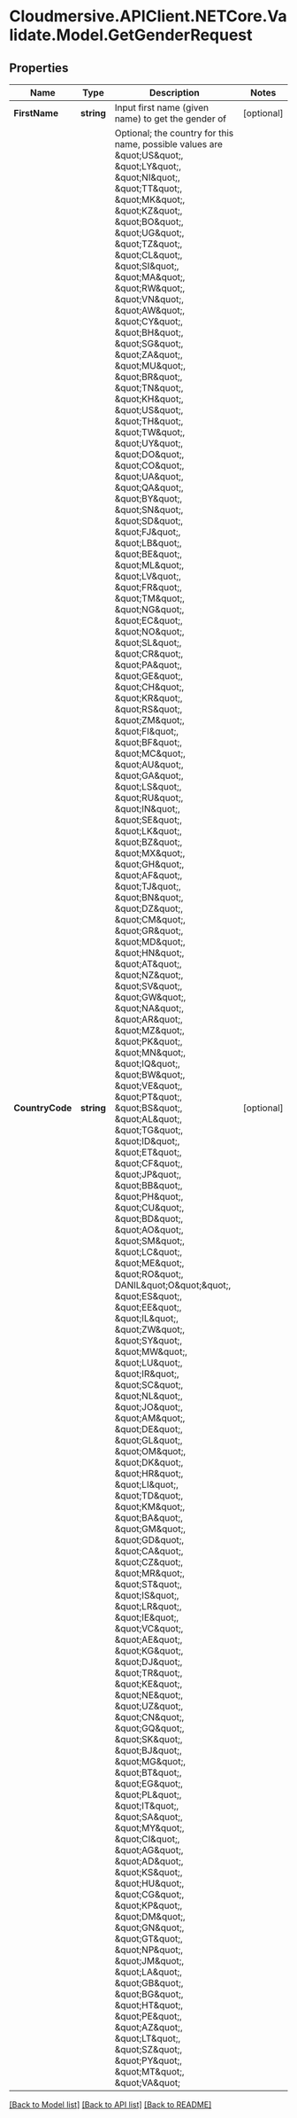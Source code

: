 # Cloudmersive.APIClient.NETCore.Validate.Model.GetGenderRequest
## Properties

Name | Type | Description | Notes
------------ | ------------- | ------------- | -------------
**FirstName** | **string** | Input first name (given name) to get the gender of | [optional] 
**CountryCode** | **string** | Optional; the country for this name, possible values are \&quot;US\&quot;, \&quot;LY\&quot;, \&quot;NI\&quot;, \&quot;TT\&quot;, \&quot;MK\&quot;, \&quot;KZ\&quot;, \&quot;BO\&quot;, \&quot;UG\&quot;, \&quot;TZ\&quot;, \&quot;CL\&quot;, \&quot;SI\&quot;, \&quot;MA\&quot;, \&quot;RW\&quot;, \&quot;VN\&quot;, \&quot;AW\&quot;, \&quot;CY\&quot;, \&quot;BH\&quot;, \&quot;SG\&quot;, \&quot;ZA\&quot;, \&quot;MU\&quot;, \&quot;BR\&quot;, \&quot;TN\&quot;, \&quot;KH\&quot;, \&quot;US\&quot;, \&quot;TH\&quot;, \&quot;TW\&quot;, \&quot;UY\&quot;, \&quot;DO\&quot;, \&quot;CO\&quot;, \&quot;UA\&quot;, \&quot;QA\&quot;, \&quot;BY\&quot;, \&quot;SN\&quot;, \&quot;SD\&quot;, \&quot;FJ\&quot;, \&quot;LB\&quot;, \&quot;BE\&quot;, \&quot;ML\&quot;, \&quot;LV\&quot;, \&quot;FR\&quot;, \&quot;TM\&quot;, \&quot;NG\&quot;, \&quot;EC\&quot;, \&quot;NO\&quot;, \&quot;SL\&quot;, \&quot;CR\&quot;, \&quot;PA\&quot;, \&quot;GE\&quot;, \&quot;CH\&quot;, \&quot;KR\&quot;, \&quot;RS\&quot;, \&quot;ZM\&quot;, \&quot;FI\&quot;, \&quot;BF\&quot;, \&quot;MC\&quot;, \&quot;AU\&quot;, \&quot;GA\&quot;, \&quot;LS\&quot;, \&quot;RU\&quot;, \&quot;IN\&quot;, \&quot;SE\&quot;, \&quot;LK\&quot;, \&quot;BZ\&quot;, \&quot;MX\&quot;, \&quot;GH\&quot;, \&quot;AF\&quot;, \&quot;TJ\&quot;, \&quot;BN\&quot;, \&quot;DZ\&quot;, \&quot;CM\&quot;, \&quot;GR\&quot;, \&quot;MD\&quot;, \&quot;HN\&quot;, \&quot;AT\&quot;, \&quot;NZ\&quot;, \&quot;SV\&quot;, \&quot;GW\&quot;, \&quot;NA\&quot;, \&quot;AR\&quot;, \&quot;MZ\&quot;, \&quot;PK\&quot;, \&quot;MN\&quot;, \&quot;IQ\&quot;, \&quot;BW\&quot;, \&quot;VE\&quot;, \&quot;PT\&quot;, \&quot;BS\&quot;, \&quot;AL\&quot;, \&quot;TG\&quot;, \&quot;ID\&quot;, \&quot;ET\&quot;, \&quot;CF\&quot;, \&quot;JP\&quot;, \&quot;BB\&quot;, \&quot;PH\&quot;, \&quot;CU\&quot;, \&quot;BD\&quot;, \&quot;AO\&quot;, \&quot;SM\&quot;, \&quot;LC\&quot;, \&quot;ME\&quot;, \&quot;RO\&quot;,  DANIL\&quot;O\&quot;\&quot;, \&quot;ES\&quot;, \&quot;EE\&quot;, \&quot;IL\&quot;, \&quot;ZW\&quot;, \&quot;SY\&quot;, \&quot;MW\&quot;, \&quot;LU\&quot;, \&quot;IR\&quot;, \&quot;SC\&quot;, \&quot;NL\&quot;, \&quot;JO\&quot;, \&quot;AM\&quot;, \&quot;DE\&quot;, \&quot;GL\&quot;, \&quot;OM\&quot;, \&quot;DK\&quot;, \&quot;HR\&quot;, \&quot;LI\&quot;, \&quot;TD\&quot;, \&quot;KM\&quot;, \&quot;BA\&quot;, \&quot;GM\&quot;, \&quot;GD\&quot;, \&quot;CA\&quot;, \&quot;CZ\&quot;, \&quot;MR\&quot;, \&quot;ST\&quot;, \&quot;IS\&quot;, \&quot;LR\&quot;, \&quot;IE\&quot;, \&quot;VC\&quot;, \&quot;AE\&quot;, \&quot;KG\&quot;, \&quot;DJ\&quot;, \&quot;TR\&quot;, \&quot;KE\&quot;, \&quot;NE\&quot;, \&quot;UZ\&quot;, \&quot;CN\&quot;, \&quot;GQ\&quot;, \&quot;SK\&quot;, \&quot;BJ\&quot;, \&quot;MG\&quot;, \&quot;BT\&quot;, \&quot;EG\&quot;, \&quot;PL\&quot;, \&quot;IT\&quot;, \&quot;SA\&quot;, \&quot;MY\&quot;, \&quot;CI\&quot;, \&quot;AG\&quot;, \&quot;AD\&quot;, \&quot;KS\&quot;, \&quot;HU\&quot;, \&quot;CG\&quot;, \&quot;KP\&quot;, \&quot;DM\&quot;, \&quot;GN\&quot;, \&quot;GT\&quot;, \&quot;NP\&quot;, \&quot;JM\&quot;, \&quot;LA\&quot;, \&quot;GB\&quot;, \&quot;BG\&quot;, \&quot;HT\&quot;, \&quot;PE\&quot;, \&quot;AZ\&quot;, \&quot;LT\&quot;, \&quot;SZ\&quot;, \&quot;PY\&quot;, \&quot;MT\&quot;, \&quot;VA\&quot; | [optional] 

[[Back to Model list]](../README.md#documentation-for-models) [[Back to API list]](../README.md#documentation-for-api-endpoints) [[Back to README]](../README.md)

